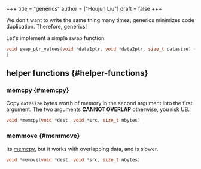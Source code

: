 +++
title = "generics"
author = ["Houjun Liu"]
draft = false
+++

We don't want to write the same thing many times; generics minimizes code duplication. Therefore, generics!

Let's implement a simple swap function:

```C
void swap_ptr_values(void *data1ptr, void *data2ptr, size_t datasize) {
}
```


## helper functions {#helper-functions}


### memcpy {#memcpy}

Copy `datasize` bytes worth of memory in the second argument into the first argument. The two arguments **CANNOT OVERLAP** otherwise, you risk UB.

```C
void *memcpy(void *dest, void *src, size_t nbytes)
```


### memmove {#memmove}

Its [memcpy](#memcpy), but it works with overlapping data, and is slower.

```C
void *memove(void *dest, void *src, size_t nbytes)
```
